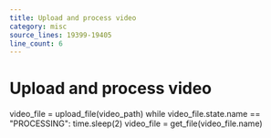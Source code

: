 ```yaml
---
title: Upload and process video
category: misc
source_lines: 19399-19405
line_count: 6
---
```


# Upload and process video
video_file = upload_file(video_path)
while video_file.state.name == "PROCESSING":
    time.sleep(2)
    video_file = get_file(video_file.name)


